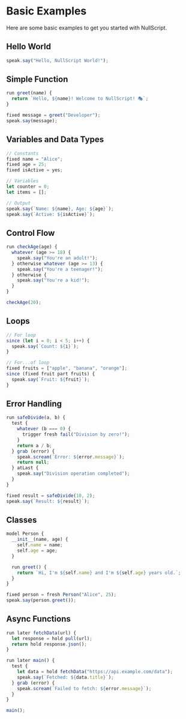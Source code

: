 # Basic Examples

Here are some basic examples to get you started with NullScript.

## Hello World

```javascript
speak.say("Hello, NullScript World!");
```

## Simple Function

```javascript
run greet(name) {
  return `Hello, ${name}! Welcome to NullScript! 🎭`;
}

fixed message = greet("Developer");
speak.say(message);
```

## Variables and Data Types

```javascript
// Constants
fixed name = "Alice";
fixed age = 25;
fixed isActive = yes;

// Variables
let counter = 0;
let items = [];

// Output
speak.say(`Name: ${name}, Age: ${age}`);
speak.say(`Active: ${isActive}`);
```

## Control Flow

```javascript
run checkAge(age) {
  whatever (age >= 18) {
    speak.say("You're an adult!");
  } otherwise whatever (age >= 13) {
    speak.say("You're a teenager!");
  } otherwise {
    speak.say("You're a kid!");
  }
}

checkAge(20);
```

## Loops

```javascript
// For loop
since (let i = 0; i < 5; i++) {
  speak.say(`Count: ${i}`);
}

// For...of loop
fixed fruits = ["apple", "banana", "orange"];
since (fixed fruit part fruits) {
  speak.say(`Fruit: ${fruit}`);
}
```

## Error Handling

```javascript
run safeDivide(a, b) {
  test {
    whatever (b === 0) {
      trigger fresh fail("Division by zero!");
    }
    return a / b;
  } grab (error) {
    speak.scream(`Error: ${error.message}`);
    return null;
  } atLast {
    speak.say("Division operation completed");
  }
}

fixed result = safeDivide(10, 2);
speak.say(`Result: ${result}`);
```

## Classes

```javascript
model Person {
  __init__(name, age) {
    self.name = name;
    self.age = age;
  }

  run greet() {
    return `Hi, I'm ${self.name} and I'm ${self.age} years old.`;
  }
}

fixed person = fresh Person("Alice", 25);
speak.say(person.greet());
```

## Async Functions

```javascript
run later fetchData(url) {
  let response = hold pull(url);
  return hold response.json();
}

run later main() {
  test {
    let data = hold fetchData("https://api.example.com/data");
    speak.say(`Fetched: ${data.title}`);
  } grab (error) {
    speak.scream(`Failed to fetch: ${error.message}`);
  }
}

main();
```
